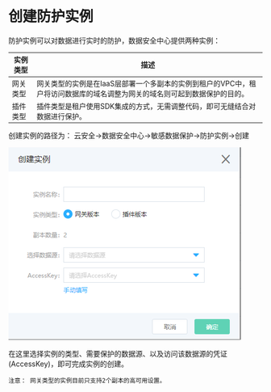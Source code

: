 # 创建防护实例

防护实例可以对数据进行实时的防护，数据安全中心提供两种实例：


实例类型 | 描述 
---------|--------
 网关类型 | 网关类型的实例是在IaaS层部署一个多副本的实例到租户的VPC中，租户将访问数据库的域名调整为网关的域名则可起到数据保护的目的。 
 插件类型 | 插件类型是租户使用SDK集成的方式，无需调整代码，即可无缝结合对数据进行保护。


创建实例的路径为： 云安全->数据安全中心->敏感数据保护->防护实例->创建

![](./image/Data-Centric-Audit-and-Protection/instance-createinstance.png)

在这里选择实例的类型、需要保护的数据源、以及访问该数据源的凭证(AccessKey)，即可完成实例的创建。

```
注意： 网关类型的实例目前只支持2个副本的高可用设置。
```

